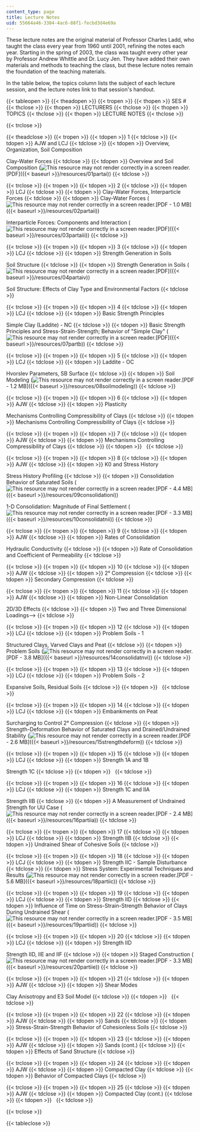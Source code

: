 ```yaml
---
content_type: page
title: Lecture Notes
uid: 55664a46-3384-4ac6-88f1-fecbd3d4e69a
---
```


These lecture notes are the original material of Professor Charles Ladd, who taught the class every year from 1960 until 2001, refining the notes each year. Starting in the spring of 2003, the class was taught every other year by Professor Andrew Whittle and Dr. Lucy Jen. They have added their own materials and methods to teaching the class, but these lecture notes remain the foundation of the teaching materials.

In the table below, the topics column lists the subject of each lecture session, and the lecture notes link to that session's handout.

{{< tableopen >}}
{{< theadopen >}}
{{< tropen >}}
{{< thopen >}}
SES #
{{< thclose >}}
{{< thopen >}}
LECTURERS
{{< thclose >}}
{{< thopen >}}
TOPICS
{{< thclose >}}
{{< thopen >}}
LECTURE NOTES
{{< thclose >}}

{{< trclose >}}

{{< theadclose >}}
{{< tropen >}}
{{< tdopen >}}
1
{{< tdclose >}}
{{< tdopen >}}
AJW and LCJ
{{< tdclose >}}
{{< tdopen >}}
Overview, Organization, Soil Composition  
  
Clay-Water Forces
{{< tdclose >}}
{{< tdopen >}}
Overview and Soil Composition (![This resource may not render correctly in a screen reader.](/images/inacessible.gif)[PDF]({{< baseurl >}}/resources/01partai))
{{< tdclose >}}

{{< trclose >}}
{{< tropen >}}
{{< tdopen >}}
2
{{< tdclose >}}
{{< tdopen >}}
LCJ
{{< tdclose >}}
{{< tdopen >}}
Clay-Water Forces, Interparticle Forces
{{< tdclose >}}
{{< tdopen >}}
Clay-Water Forces (![This resource may not render correctly in a screen reader.](/images/inacessible.gif)[PDF - 1.0 MB]({{< baseurl >}}/resources/02partaii))  
  
Interparticle Forces: Components and Interaction (![This resource may not render correctly in a screen reader.](/images/inacessible.gif)[PDF]({{< baseurl >}}/resources/03partaiii))
{{< tdclose >}}

{{< trclose >}}
{{< tropen >}}
{{< tdopen >}}
3
{{< tdclose >}}
{{< tdopen >}}
LCJ
{{< tdclose >}}
{{< tdopen >}}
Strength Generation in Soils  
  
Soil Structure
{{< tdclose >}}
{{< tdopen >}}
Strength Generation in Soils (![This resource may not render correctly in a screen reader.](/images/inacessible.gif)[PDF]({{< baseurl >}}/resources/04partaiv))  
  
Soil Structure: Effects of Clay Type and Environmental Factors
{{< tdclose >}}

{{< trclose >}}
{{< tropen >}}
{{< tdopen >}}
4
{{< tdclose >}}
{{< tdopen >}}
LCJ
{{< tdclose >}}
{{< tdopen >}}
Basic Strength Principles  
  
Simple Clay (Laddite) - NC
{{< tdclose >}}
{{< tdopen >}}
Basic Strength Principles and Stress-Strain-Strength; Behavior of "Simple Clay" (![This resource may not render correctly in a screen reader.](/images/inacessible.gif)[PDF]({{< baseurl >}}/resources/07partb))
{{< tdclose >}}

{{< trclose >}}
{{< tropen >}}
{{< tdopen >}}
5
{{< tdclose >}}
{{< tdopen >}}
LCJ
{{< tdclose >}}
{{< tdopen >}}
Laddite - OC  
  
Hvorslev Parameters, SB Surface
{{< tdclose >}}
{{< tdopen >}}
Soil Modeling (![This resource may not render correctly in a screen reader.](/images/inacessible.gif)[PDF - 1.2 MB]({{< baseurl >}}/resources/08soilmodeling))
{{< tdclose >}}

{{< trclose >}}
{{< tropen >}}
{{< tdopen >}}
6
{{< tdclose >}}
{{< tdopen >}}
AJW
{{< tdclose >}}
{{< tdopen >}}
Plasticity  
  
Mechanisms Controlling Compressibility of Clays
{{< tdclose >}}
{{< tdopen >}}
Mechanisms Controlling Compressibility of Clays
{{< tdclose >}}

{{< trclose >}}
{{< tropen >}}
{{< tdopen >}}
7
{{< tdclose >}}
{{< tdopen >}}
AJW
{{< tdclose >}}
{{< tdopen >}}
Mechanisms Controlling Compressibility of Clays
{{< tdclose >}}
{{< tdopen >}}
 
{{< tdclose >}}

{{< trclose >}}
{{< tropen >}}
{{< tdopen >}}
8
{{< tdclose >}}
{{< tdopen >}}
AJW
{{< tdclose >}}
{{< tdopen >}}
K0 and Stress History  
  
Stress History Profiling
{{< tdclose >}}
{{< tdopen >}}
Consolidation Behavior of Saturated Soils (![This resource may not render correctly in a screen reader.](/images/inacessible.gif)[PDF - 4.4 MB]({{< baseurl >}}/resources/09consolidationi))  
  
1-D Consolidation: Magnitude of Final Settlement (![This resource may not render correctly in a screen reader.](/images/inacessible.gif)[PDF - 3.3 MB]({{< baseurl >}}/resources/10consolidatnii))
{{< tdclose >}}

{{< trclose >}}
{{< tropen >}}
{{< tdopen >}}
9
{{< tdclose >}}
{{< tdopen >}}
AJW
{{< tdclose >}}
{{< tdopen >}}
Rates of Consolidation  
  
Hydraulic Conductivity
{{< tdclose >}}
{{< tdopen >}}
Rate of Consolidation and Coefficient of Permeability
{{< tdclose >}}

{{< trclose >}}
{{< tropen >}}
{{< tdopen >}}
10
{{< tdclose >}}
{{< tdopen >}}
AJW
{{< tdclose >}}
{{< tdopen >}}
2° Compression
{{< tdclose >}}
{{< tdopen >}}
Secondary Compression
{{< tdclose >}}

{{< trclose >}}
{{< tropen >}}
{{< tdopen >}}
11
{{< tdclose >}}
{{< tdopen >}}
AJW
{{< tdclose >}}
{{< tdopen >}}
Non-Linear Consolidation  
  
2D/3D Effects
{{< tdclose >}}
{{< tdopen >}}
Two and Three Dimensional Loadings-->
{{< tdclose >}}

{{< trclose >}}
{{< tropen >}}
{{< tdopen >}}
12
{{< tdclose >}}
{{< tdopen >}}
LCJ
{{< tdclose >}}
{{< tdopen >}}
Problem Soils - 1  
  
Structured Clays, Varved Clays and Peat
{{< tdclose >}}
{{< tdopen >}}
Problem Soils (![This resource may not render correctly in a screen reader.](/images/inacessible.gif)[PDF - 3.8 MB]({{< baseurl >}}/resources/14consolidatnvi))
{{< tdclose >}}

{{< trclose >}}
{{< tropen >}}
{{< tdopen >}}
13
{{< tdclose >}}
{{< tdopen >}}
LCJ
{{< tdclose >}}
{{< tdopen >}}
Problem Soils - 2  
  
Expansive Soils, Residual Soils
{{< tdclose >}}
{{< tdopen >}}
 
{{< tdclose >}}

{{< trclose >}}
{{< tropen >}}
{{< tdopen >}}
14
{{< tdclose >}}
{{< tdopen >}}
LCJ
{{< tdclose >}}
{{< tdopen >}}
Embankments on Peat  
  
Surcharging to Control 2° Compression
{{< tdclose >}}
{{< tdopen >}}
Strength-Deformation Behavior of Saturated Clays and Drained/Undrained Stability (![This resource may not render correctly in a screen reader.](/images/inacessible.gif)[PDF - 2.6 MB]({{< baseurl >}}/resources/15strengthdeform))
{{< tdclose >}}

{{< trclose >}}
{{< tropen >}}
{{< tdopen >}}
15
{{< tdclose >}}
{{< tdopen >}}
LCJ
{{< tdclose >}}
{{< tdopen >}}
Strength 1A and 1B  
  
Strength 1C
{{< tdclose >}}
{{< tdopen >}}
 
{{< tdclose >}}

{{< trclose >}}
{{< tropen >}}
{{< tdopen >}}
16
{{< tdclose >}}
{{< tdopen >}}
LCJ
{{< tdclose >}}
{{< tdopen >}}
Strength 1C and IIA  
  
Strength IIB
{{< tdclose >}}
{{< tdopen >}}
A Measurement of Undrained Strength for UU Case (![This resource may not render correctly in a screen reader.](/images/inacessible.gif)[PDF - 2.4 MB]({{< baseurl >}}/resources/16partiia))
{{< tdclose >}}

{{< trclose >}}
{{< tropen >}}
{{< tdopen >}}
17
{{< tdclose >}}
{{< tdopen >}}
LCJ
{{< tdclose >}}
{{< tdopen >}}
Strength IIB
{{< tdclose >}}
{{< tdopen >}}
Undrained Shear of Cohesive Soils
{{< tdclose >}}

{{< trclose >}}
{{< tropen >}}
{{< tdopen >}}
18
{{< tdclose >}}
{{< tdopen >}}
LCJ
{{< tdclose >}}
{{< tdopen >}}
Strength IIC - Sample Disturbance
{{< tdclose >}}
{{< tdopen >}}
Stress System: Experimental Techniques and Results (![This resource may not render correctly in a screen reader.](/images/inacessible.gif)[PDF - 5.6 MB]({{< baseurl >}}/resources/18partiic))
{{< tdclose >}}

{{< trclose >}}
{{< tropen >}}
{{< tdopen >}}
19
{{< tdclose >}}
{{< tdopen >}}
LCJ
{{< tdclose >}}
{{< tdopen >}}
Strength IID
{{< tdclose >}}
{{< tdopen >}}
Influence of Time on Stress-Strain-Strength Behavior of Clays During Undrained Shear (![This resource may not render correctly in a screen reader.](/images/inacessible.gif)[PDF - 3.5 MB]({{< baseurl >}}/resources/19partiid))
{{< tdclose >}}

{{< trclose >}}
{{< tropen >}}
{{< tdopen >}}
20
{{< tdclose >}}
{{< tdopen >}}
LCJ
{{< tdclose >}}
{{< tdopen >}}
Strength IID  
  
Strength IID, IIE and IIF
{{< tdclose >}}
{{< tdopen >}}
Staged Construction (![This resource may not render correctly in a screen reader.](/images/inacessible.gif)[PDF - 3.3 MB]({{< baseurl >}}/resources/20partiie))
{{< tdclose >}}

{{< trclose >}}
{{< tropen >}}
{{< tdopen >}}
21
{{< tdclose >}}
{{< tdopen >}}
AJW
{{< tdclose >}}
{{< tdopen >}}
Shear Modes  
  
Clay Anisotropy and E3 Soil Model
{{< tdclose >}}
{{< tdopen >}}
 
{{< tdclose >}}

{{< trclose >}}
{{< tropen >}}
{{< tdopen >}}
22
{{< tdclose >}}
{{< tdopen >}}
AJW
{{< tdclose >}}
{{< tdopen >}}
Sands
{{< tdclose >}}
{{< tdopen >}}
Stress-Strain-Strength Behavior of Cohesionless Soils
{{< tdclose >}}

{{< trclose >}}
{{< tropen >}}
{{< tdopen >}}
23
{{< tdclose >}}
{{< tdopen >}}
AJW
{{< tdclose >}}
{{< tdopen >}}
Sands (cont.)
{{< tdclose >}}
{{< tdopen >}}
Effects of Sand Structure
{{< tdclose >}}

{{< trclose >}}
{{< tropen >}}
{{< tdopen >}}
24
{{< tdclose >}}
{{< tdopen >}}
AJW
{{< tdclose >}}
{{< tdopen >}}
Compacted Clay
{{< tdclose >}}
{{< tdopen >}}
Behavior of Compacted Clays
{{< tdclose >}}

{{< trclose >}}
{{< tropen >}}
{{< tdopen >}}
25
{{< tdclose >}}
{{< tdopen >}}
AJW
{{< tdclose >}}
{{< tdopen >}}
Compacted Clay (cont.)
{{< tdclose >}}
{{< tdopen >}}
 
{{< tdclose >}}

{{< trclose >}}

{{< tableclose >}}